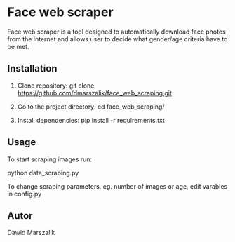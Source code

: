 # Face web scraper

Face web scraper is a tool designed to automatically download face photos from the internet and allows user to decide what gender/age criteria have to be met.

## Installation

1. Clone repository:
git clone https://github.com/dmarszalik/face_web_scraping.git

2. Go to the project directory:
cd face_web_scraping/

3. Install dependencies:
pip install -r requirements.txt

## Usage

To start scraping images run:

python data_scraping.py

To change scraping parameters, eg. number of images or age, edit varables in config.py

## Autor

Dawid Marszalik
